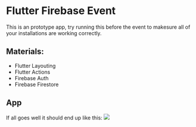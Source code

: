# Flutter Firebase Event
This is an prototype app, try running this before the event to makesure all of your installations are working correctly.

## Materials:  
- Flutter Layouting
- Flutter Actions
- Firebase Auth
- Firebase Firestore

## App
If all goes well it should end up like this:
![](doc/example.jpg)
